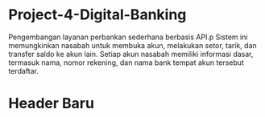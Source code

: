 # Project-4-Digital-Banking
Pengembangan layanan perbankan sederhana berbasis API.p
Sistem ini memungkinkan nasabah untuk membuka akun, melakukan setor, tarik, dan transfer saldo ke akun lain. Setiap akun nasabah memiliki informasi dasar, termasuk nama, nomor rekening, dan nama bank tempat akun tersebut terdaftar.

# Header Baru